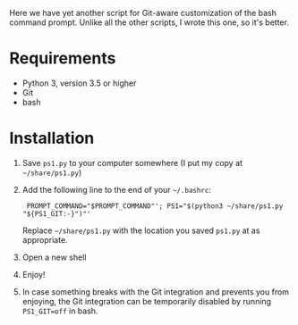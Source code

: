 Here we have yet another script for Git-aware customization of the bash command
prompt.  Unlike all the other scripts, I wrote this one, so it's better.

<!-- example screenshots -->
<!-- explanation of symbols -->
<!-- list of features (mail, shortening pwd name, well documented?, etc.) -->


Requirements
============

* Python 3, version 3.5 or higher
* Git
* bash


Installation
============

1. Save `ps1.py` to your computer somewhere (I put my copy at `~/share/ps1.py`)

2. Add the following line to the end of your `~/.bashrc`:

        PROMPT_COMMAND="$PROMPT_COMMAND"'; PS1="$(python3 ~/share/ps1.py "${PS1_GIT:-}")"'

    Replace `~/share/ps1.py` with the location you saved `ps1.py` at as
    appropriate.

3. Open a new shell

4. Enjoy!

5. In case something breaks with the Git integration and prevents you from
   enjoying, the Git integration can be temporarily disabled by running
   `PS1_GIT=off` in bash.
